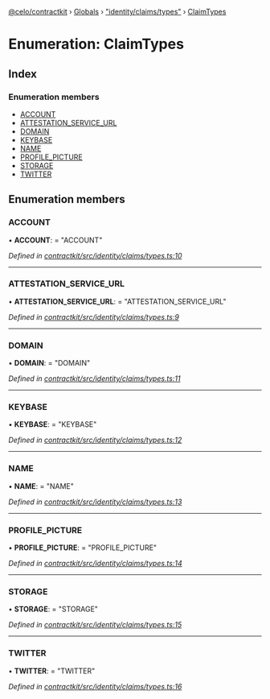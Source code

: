 [@celo/contractkit](../README.md) › [Globals](../globals.md) › ["identity/claims/types"](../modules/_identity_claims_types_.md) › [ClaimTypes](_identity_claims_types_.claimtypes.md)

# Enumeration: ClaimTypes

## Index

### Enumeration members

* [ACCOUNT](_identity_claims_types_.claimtypes.md#account)
* [ATTESTATION_SERVICE_URL](_identity_claims_types_.claimtypes.md#attestation_service_url)
* [DOMAIN](_identity_claims_types_.claimtypes.md#domain)
* [KEYBASE](_identity_claims_types_.claimtypes.md#keybase)
* [NAME](_identity_claims_types_.claimtypes.md#name)
* [PROFILE_PICTURE](_identity_claims_types_.claimtypes.md#profile_picture)
* [STORAGE](_identity_claims_types_.claimtypes.md#storage)
* [TWITTER](_identity_claims_types_.claimtypes.md#twitter)

## Enumeration members

###  ACCOUNT

• **ACCOUNT**: = "ACCOUNT"

*Defined in [contractkit/src/identity/claims/types.ts:10](https://github.com/celo-org/celo-monorepo/blob/master/packages/sdk/contractkit/src/identity/claims/types.ts#L10)*

___

###  ATTESTATION_SERVICE_URL

• **ATTESTATION_SERVICE_URL**: = "ATTESTATION_SERVICE_URL"

*Defined in [contractkit/src/identity/claims/types.ts:9](https://github.com/celo-org/celo-monorepo/blob/master/packages/sdk/contractkit/src/identity/claims/types.ts#L9)*

___

###  DOMAIN

• **DOMAIN**: = "DOMAIN"

*Defined in [contractkit/src/identity/claims/types.ts:11](https://github.com/celo-org/celo-monorepo/blob/master/packages/sdk/contractkit/src/identity/claims/types.ts#L11)*

___

###  KEYBASE

• **KEYBASE**: = "KEYBASE"

*Defined in [contractkit/src/identity/claims/types.ts:12](https://github.com/celo-org/celo-monorepo/blob/master/packages/sdk/contractkit/src/identity/claims/types.ts#L12)*

___

###  NAME

• **NAME**: = "NAME"

*Defined in [contractkit/src/identity/claims/types.ts:13](https://github.com/celo-org/celo-monorepo/blob/master/packages/sdk/contractkit/src/identity/claims/types.ts#L13)*

___

###  PROFILE_PICTURE

• **PROFILE_PICTURE**: = "PROFILE_PICTURE"

*Defined in [contractkit/src/identity/claims/types.ts:14](https://github.com/celo-org/celo-monorepo/blob/master/packages/sdk/contractkit/src/identity/claims/types.ts#L14)*

___

###  STORAGE

• **STORAGE**: = "STORAGE"

*Defined in [contractkit/src/identity/claims/types.ts:15](https://github.com/celo-org/celo-monorepo/blob/master/packages/sdk/contractkit/src/identity/claims/types.ts#L15)*

___

###  TWITTER

• **TWITTER**: = "TWITTER"

*Defined in [contractkit/src/identity/claims/types.ts:16](https://github.com/celo-org/celo-monorepo/blob/master/packages/sdk/contractkit/src/identity/claims/types.ts#L16)*
